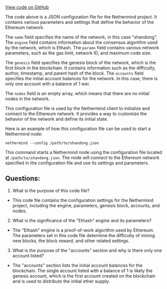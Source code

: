 [View code on GitHub](https://github.com/NethermindEth/nethermind/src/Nethermind/Nethermind.Blockchain.Test/Specs/shanghai_from_genesis.json)

The code above is a JSON configuration file for the Nethermind project. It contains various parameters and settings that define the behavior of the Ethereum network. 

The `name` field specifies the name of the network, in this case "shandong". The `engine` field contains information about the consensus algorithm used by the network, which is Ethash. The `params` field contains various network parameters, such as the gas limit, network ID, and maximum code size. 

The `genesis` field specifies the genesis block of the network, which is the first block in the blockchain. It contains information such as the difficulty, author, timestamp, and parent hash of the block. The `accounts` field specifies the initial account balances for the network. In this case, there is only one account with a balance of 1 wei. 

The `nodes` field is an empty array, which means that there are no initial nodes in the network. 

This configuration file is used by the Nethermind client to initialize and connect to the Ethereum network. It provides a way to customize the behavior of the network and define its initial state. 

Here is an example of how this configuration file can be used to start a Nethermind node:

```
nethermind --config /path/to/shandong.json
```

This command starts a Nethermind node using the configuration file located at `/path/to/shandong.json`. The node will connect to the Ethereum network specified in the configuration file and use its settings and parameters.
## Questions: 
 1. What is the purpose of this code file?
- This code file contains the configuration settings for the Nethermind project, including the engine, parameters, genesis block, accounts, and nodes.

2. What is the significance of the "Ethash" engine and its parameters?
- The "Ethash" engine is a proof-of-work algorithm used by Ethereum. The parameters set in this code file determine the difficulty of mining new blocks, the block reward, and other related settings.

3. What is the purpose of the "accounts" section and why is there only one account listed?
- The "accounts" section lists the initial account balances for the blockchain. The single account listed with a balance of 1 is likely the genesis account, which is the first account created on the blockchain and is used to distribute the initial ether supply.